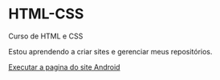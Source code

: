 # HTML-CSS
 Curso de HTML e CSS

Estou aprendendo a criar sites e gerenciar meus repositórios.

<a href= "https://caiorosendo.github.io/HTML-CSS/modulo-2/desafio010/android.html"> Executar a pagina do site Android</a>